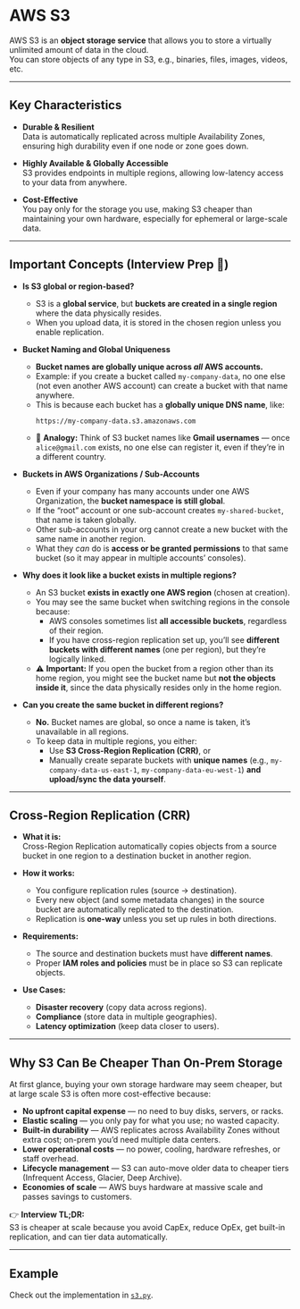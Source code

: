 # AWS S3

AWS S3 is an **object storage service** that allows you to store a virtually unlimited amount of data in the cloud.  
You can store objects of any type in S3, e.g., binaries, files, images, videos, etc.

---

## Key Characteristics

- **Durable & Resilient**  
  Data is automatically replicated across multiple Availability Zones, ensuring high durability even if one node or zone goes down.

- **Highly Available & Globally Accessible**  
  S3 provides endpoints in multiple regions, allowing low-latency access to your data from anywhere.

- **Cost-Effective**  
  You pay only for the storage you use, making S3 cheaper than maintaining your own hardware, especially for ephemeral or large-scale data.

---

## Important Concepts (Interview Prep 🚀)

- **Is S3 global or region-based?**  
  - S3 is a **global service**, but **buckets are created in a single region** where the data physically resides.  
  - When you upload data, it is stored in the chosen region unless you enable replication.  

- **Bucket Naming and Global Uniqueness**  
  - **Bucket names are globally unique across *all* AWS accounts.**  
  - Example: if you create a bucket called `my-company-data`, no one else (not even another AWS account) can create a bucket with that name anywhere.  
  - This is because each bucket has a **globally unique DNS name**, like:  
    ```
    https://my-company-data.s3.amazonaws.com
    ```
  - 🔑 **Analogy:** Think of S3 bucket names like **Gmail usernames** — once `alice@gmail.com` exists, no one else can register it, even if they’re in a different country.  

- **Buckets in AWS Organizations / Sub-Accounts**  
  - Even if your company has many accounts under one AWS Organization, the **bucket namespace is still global**.  
  - If the “root” account or one sub-account creates `my-shared-bucket`, that name is taken globally.  
  - Other sub-accounts in your org cannot create a new bucket with the same name in another region.  
  - What they *can* do is **access or be granted permissions** to that same bucket (so it may appear in multiple accounts’ consoles).  

- **Why does it look like a bucket exists in multiple regions?**  
  - An S3 bucket **exists in exactly one AWS region** (chosen at creation).  
  - You may see the same bucket when switching regions in the console because:  
    - AWS consoles sometimes list **all accessible buckets**, regardless of their region.  
    - If you have cross-region replication set up, you’ll see **different buckets with different names** (one per region), but they’re logically linked.  
  - ⚠️ **Important:** If you open the bucket from a region other than its home region, you might see the bucket name but **not the objects inside it**, since the data physically resides only in the home region.  

- **Can you create the same bucket in different regions?**  
  - **No.** Bucket names are global, so once a name is taken, it’s unavailable in all regions.  
  - To keep data in multiple regions, you either:  
    - Use **S3 Cross-Region Replication (CRR)**, or  
    - Manually create separate buckets with **unique names** (e.g., `my-company-data-us-east-1`, `my-company-data-eu-west-1`) **and upload/sync the data yourself**.  

---

## Cross-Region Replication (CRR)

- **What it is:**  
  Cross-Region Replication automatically copies objects from a source bucket in one region to a destination bucket in another region.  

- **How it works:**  
  - You configure replication rules (source → destination).  
  - Every new object (and some metadata changes) in the source bucket are automatically replicated to the destination.  
  - Replication is **one-way** unless you set up rules in both directions.  

- **Requirements:**  
  - The source and destination buckets must have **different names**.  
  - Proper **IAM roles and policies** must be in place so S3 can replicate objects.  

- **Use Cases:**  
  - **Disaster recovery** (copy data across regions).  
  - **Compliance** (store data in multiple geographies).  
  - **Latency optimization** (keep data closer to users).  

---

## Why S3 Can Be Cheaper Than On-Prem Storage

At first glance, buying your own storage hardware may seem cheaper, but at large scale S3 is often more cost-effective because:

- **No upfront capital expense** — no need to buy disks, servers, or racks.  
- **Elastic scaling** — you only pay for what you use; no wasted capacity.  
- **Built-in durability** — AWS replicates across Availability Zones without extra cost; on-prem you’d need multiple data centers.  
- **Lower operational costs** — no power, cooling, hardware refreshes, or staff overhead.  
- **Lifecycle management** — S3 can auto-move older data to cheaper tiers (Infrequent Access, Glacier, Deep Archive).  
- **Economies of scale** — AWS buys hardware at massive scale and passes savings to customers.  

👉 **Interview TL;DR:**  
S3 is cheaper at scale because you avoid CapEx, reduce OpEx, get built-in replication, and can tier data automatically.  

---

## Example

Check out the implementation in [`s3.py`](./s3.py).

